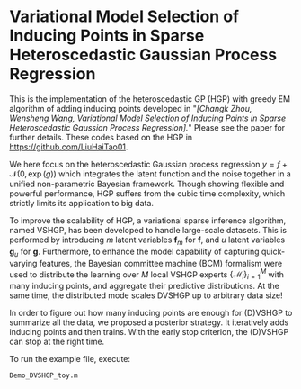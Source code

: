 Variational Model Selection of Inducing Points in Sparse Heteroscedastic Gaussian Process Regression
====

This is the implementation of the heteroscedastic GP (HGP) with greedy EM algorithm of adding inducing points developed in "*[Changk Zhou, Wensheng Wang, Variational Model Selection of Inducing Points in Sparse Heteroscedastic Gaussian Process Regression].*" Please see the paper for further details. These codes based on the HGP in https://github.com/LiuHaiTao01.

We here focus on the heteroscedastic Gaussian process regression $y = f + \mathcal{N}(0, \exp(g))$ which integrates the latent function and the noise together in a unified non-parametric Bayesian framework. Though showing flexible and powerful performance, HGP suffers from the cubic time complexity, which strictly limits its application to big data. 

To improve the scalability of HGP, a variational sparse inference algorithm, named VSHGP, has been developed to handle large-scale datasets. This is performed by introducing $m$ latent variables $\mathbf{f}_m$ for $\mathbf{f}$, and $u$ latent variables $\mathbf{g}_u$ for $\mathbf{g}$. Furthermore, to enhance the model capability of capturing quick-varying features, the Bayesian committee machine (BCM) formalism were used to distribute the learning over $M$ local VSHGP experts $\{\mathcal{M}_i\}_{i=1}^M$ with many inducing points, and aggregate their predictive distributions. At the same time, the distributed mode scales DVSHGP up to arbitrary data size!

In order to figure out how many inducing points are enough for (D)VSHGP to summarize all the data, we proposed a posterior strategy. It iteratively adds inducing points and then trains. With the early stop criterion, the (D)VSHGP can stop at the right time.

To run the example file, execute:

```
Demo_DVSHGP_toy.m
```


